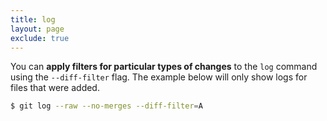 ```yaml
---
title: log
layout: page
exclude: true
---
```


You can **apply filters for particular types of changes** to the `log` command using the `--diff-filter` flag. The example below will only show logs for files that were added.
```bash
$ git log --raw --no-merges --diff-filter=A
```
<!--stackedit_data:
eyJoaXN0b3J5IjpbMzg4ODI4NDQxXX0=
-->